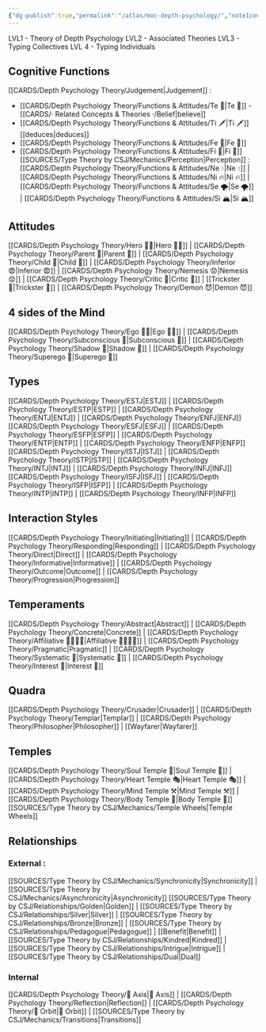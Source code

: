 ```yaml
---
{"dg-publish":true,"permalink":"/atlas/moc-depth-psychology/","noteIcon":"","created":"2022-12-27T18:42:43.849+01:00","updated":"2023-04-10T10:21:09.432+02:00"}
---
```



LVL1 - Theory of Depth Psychology
LVL2 - Associated Theories 
LVL3 - Typing Collectives
LVL 4 - Typing Individuals

## Cognitive Functions
[[CARDS/Depth Psychology Theory/Judgement\|Judgement]] : 
- [[CARDS/Depth Psychology Theory/Functions & Attitudes/Te 🏹\|Te 🏹]] - [[CARDS/· Related Concepts & Theories ·/Belief\|believe]] 
-  [[CARDS/Depth Psychology Theory/Functions & Attitudes/Ti 🗡️\|Ti 🗡️]] [[deduces\|deduces]]
-  [[CARDS/Depth Psychology Theory/Functions & Attitudes/Fe 💉\|Fe 💉]] 
-  [[CARDS/Depth Psychology Theory/Functions & Attitudes/Fi 🔱\|Fi 🔱]]
[[SOURCES/Type Theory by CSJ/Mechanics/Perception\|Perception]] : [[CARDS/Depth Psychology Theory/Functions & Attitudes/Ne 💧\|Ne 💧]] | [[CARDS/Depth Psychology Theory/Functions & Attitudes/Ni 🔥\|Ni 🔥]] | [[CARDS/Depth Psychology Theory/Functions & Attitudes/Se 🌪️\|Se 🌪️]] | [[CARDS/Depth Psychology Theory/Functions & Attitudes/Si 🏔️\|Si 🏔️]]

## Attitudes
[[CARDS/Depth Psychology Theory/Hero 🦸‍♂️\|Hero 🦸‍♂️]] | [[CARDS/Depth Psychology Theory/Parent 🤨\|Parent 🤨]] | [[CARDS/Depth Psychology Theory/Child 👼\|Child 👼]] | [[CARDS/Depth Psychology Theory/Inferior 😨\|Inferior 😨]] | [[CARDS/Depth Psychology Theory/Nemesis 😟\|Nemesis 😟]] | [[CARDS/Depth Psychology Theory/Critic 🤔\|Critic 🤔]] | [[Trickster 🤡\|Trickster 🤡]] | [[CARDS/Depth Psychology Theory/Demon 😈\|Demon 😈]]

## 4 sides of the Mind
[[CARDS/Depth Psychology Theory/Ego 🙋‍♂️\|Ego 🙋‍♂️]] | [[CARDS/Depth Psychology Theory/Subconscious 🤸\|Subconscious 🤸]] | [[CARDS/Depth Psychology Theory/Shadow 👤\|Shadow 👤]] | [[CARDS/Depth Psychology Theory/Superego 👹\|Superego 👹]]

## Types
[[CARDS/Depth Psychology Theory/ESTJ\|ESTJ]] | [[CARDS/Depth Psychology Theory/ESTP\|ESTP]] | [[CARDS/Depth Psychology Theory/ENTJ\|ENTJ]] | [[CARDS/Depth Psychology Theory/ENFJ\|ENFJ]] 
[[CARDS/Depth Psychology Theory/ESFJ\|ESFJ]] | [[CARDS/Depth Psychology Theory/ESFP\|ESFP]] | [[CARDS/Depth Psychology Theory/ENTP\|ENTP]] | [[CARDS/Depth Psychology Theory/ENFP\|ENFP]]
[[CARDS/Depth Psychology Theory/ISTJ\|ISTJ]] | [[CARDS/Depth Psychology Theory/ISTP\|ISTP]] | [[CARDS/Depth Psychology Theory/INTJ\|INTJ]] | [[CARDS/Depth Psychology Theory/INFJ\|INFJ]]
[[CARDS/Depth Psychology Theory/ISFJ\|ISFJ]] | [[CARDS/Depth Psychology Theory/ISFP\|ISFP]] | [[CARDS/Depth Psychology Theory/INTP\|INTP]] | [[CARDS/Depth Psychology Theory/INFP\|INFP]]

## Interaction Styles
[[CARDS/Depth Psychology Theory/Initiating\|Initiating]] | [[CARDS/Depth Psychology Theory/Responding\|Responding]] | [[CARDS/Depth Psychology Theory/Direct\|Direct]] | [[CARDS/Depth Psychology Theory/Informative\|Informative]] | [[CARDS/Depth Psychology Theory/Outcome\|Outcome]] | [[CARDS/Depth Psychology Theory/Progression\|Progression]]

## Temperaments 
[[CARDS/Depth Psychology Theory/Abstract\|Abstract]] | [[CARDS/Depth Psychology Theory/Concrete\|Concrete]] | [[CARDS/Depth Psychology Theory/Affiliative 👨‍👩‍👧‍👦\|Affiliative 👨‍👩‍👧‍👦]] | [[CARDS/Depth Psychology Theory/Pragmatic\|Pragmatic]] | [[CARDS/Depth Psychology Theory/Systematic 🔧\|Systematic 🔧]] | [[CARDS/Depth Psychology Theory/Interest 🤝\|Interest 🤝]]

## Quadra 
[[CARDS/Depth Psychology Theory/Crusader\|Crusader]] | [[CARDS/Depth Psychology Theory/Templar\|Templar]] | [[CARDS/Depth Psychology Theory/Philosopher\|Philosopher]] | [[Wayfarer\|Wayfarer]] 

## Temples 
[[CARDS/Depth Psychology Theory/Soul Temple 👥\|Soul Temple 👥]] | [[CARDS/Depth Psychology Theory/Heart Temple 🎭\|Heart Temple 🎭]] | [[CARDS/Depth Psychology Theory/Mind Temple ⚒️\|Mind Temple ⚒️]] | [[CARDS/Depth Psychology Theory/Body Temple 🌳\|Body Temple 🌳]]
[[SOURCES/Type Theory by CSJ/Mechanics/Temple Wheels\|Temple Wheels]]

## Relationships 
### External : 
[[SOURCES/Type Theory by CSJ/Mechanics/Synchronicity\|Synchronicity]] | [[SOURCES/Type Theory by CSJ/Mechanics/Asynchronicity\|Asynchronicity]] 
[[SOURCES/Type Theory by CSJ/Relationships/Golden\|Golden]] | [[SOURCES/Type Theory by CSJ/Relationships/Silver\|Silver]] | [[SOURCES/Type Theory by CSJ/Relationships/Bronze\|Bronze]] | [[SOURCES/Type Theory by CSJ/Relationships/Pedagogue\|Pedagogue]] | [[Benefit\|Benefit]] | [[SOURCES/Type Theory by CSJ/Relationships/Kindred\|Kindred]] | [[SOURCES/Type Theory by CSJ/Relationships/Intrigue\|Intrigue]] | [[SOURCES/Type Theory by CSJ/Relationships/Dual\|Dual]]

### Internal 
[[CARDS/Depth Psychology Theory/🧲 Axis\|🧲 Axis]] | [[CARDS/Depth Psychology Theory/Reflection\|Reflection]] | [[CARDS/Depth Psychology Theory/🔄 Orbit\|🔄 Orbit]] | [[SOURCES/Type Theory by CSJ/Mechanics/Transitions\|Transitions]] 
